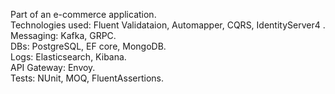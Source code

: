 Part of an e-commerce application.  
Technologies used: Fluent Validataion, Automapper, CQRS, IdentityServer4 .  
Messaging: Kafka, GRPC.  
DBs: PostgreSQL, EF core, MongoDB.  
Logs: Elasticsearch, Kibana.  
API Gateway: Envoy.  
Tests:  NUnit, MOQ, FluentAssertions.
